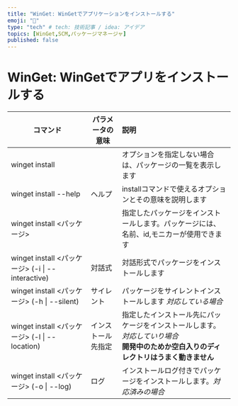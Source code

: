 ```yaml
---
title: "WinGet: WinGetでアプリケーションをインストールする"
emoji: "🛅"
type: "tech" # tech: 技術記事 / idea: アイデア
topics: [WinGet,SCM,パッケージマネージャ]
published: false
---
```

# WinGet: WinGetでアプリをインストールする

| コマンド       | パラメータの意味 | 説明                                                       |
| -------------- | ---------- | :--------------------------------------------------------- |
| winget install |  | オプションを指定しない場合は、パッケージの一覧を表示します |
| winget install --help | ヘルプ | installコマンドで使えるオプションとその意味を説明します |
| winget install <パッケージ>||指定したパッケージをインストールします。パッケージには、名前、id,モニカーが使用できます|
| winget install <パッケージ> (-i &#x7C; --interactive) |対話式|対話形式でパッケージをインストールします|
| winget install <パッケージ> (-h &#x7C; --silent) |サイレント|パッケージをサイレントインストールします *対応している場合*|
| winget install <パッケージ> (-l &#124; --location) <installDir>|インストール先指定|指定したインストール先にパッケージをインストールします。*対応していり場合*<br />**開発中のためか空白入りのディレクトリはうまく動きません**|
| winget install <パッケージ> (-o &#124; --log) <logfile>|ログ|インストールログ付きでパッケージをインストールします。*対応済みの場合*|


